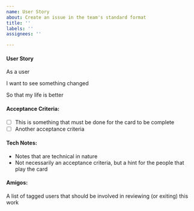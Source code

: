 ```yaml
---
name: User Story
about: Create an issue in the team's standard format
title: ''
labels: ''
assignees: ''

---
```


#### User Story
As a user

I want to see something changed

So that my life is better

#### Acceptance Criteria: 
- [ ] This is something that must be done for the card to be complete
- [ ] Another acceptance criteria

#### Tech Notes: 
- Notes that are technical in nature
- Not necessarily an acceptance criteria, but a hint for the people that play the card

#### Amigos: 
A list of tagged users that should be involved in reviewing (or exiting) this work
